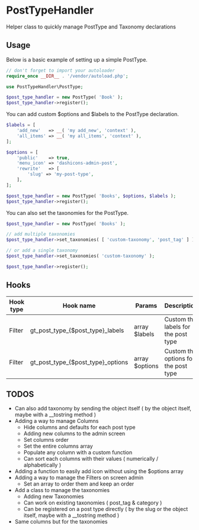 # PostTypeHandler
Helper class to quickly manage PostType and Taxonomy declarations

## Usage
Below is a basic example of setting up a simple PostType.

```php
// don't forget to import your autoloader
require_once __DIR__ . '/vendor/autoload.php';

use PostTypeHandler\PostType;

$post_type_handler = new PostType( 'Book' );
$post_type_handler->register();
```

You can add custom $options and $labels to the PostType declaration.

```php
$labels = [
	'add_new'   => __( 'my add_new', 'context' ),
	'all_items' => __( 'my all_items', 'context' ),
];

$options = [
	'public'    => true,
	'menu_icon' => 'dashicons-admin-post',
	'rewrite'   => [
		'slug' => 'my-post-type',
	],
];

$post_type_handler = new PostType( 'Books', $options, $labels );
$post_type_handler->register();
```

You can also set the taxonomies for the PostType.

```php
$post_type_handler = new PostType( 'Books' );

// add multiple taxonomies
$post_type_handler->set_taxonomies( [ 'custom-taxonomy', 'post_tag' ] );

// or add a single taxonomy
$post_type_handler->set_taxonomies( 'custom-taxonomy' );

$post_type_handler->register();
```

## Hooks

| Hook type | Hook name                         | Params         | Description                          |
| --------- | --------------------------------- | -------------- | ------------------------------------ |
| Filter    | gt_post_type_{$post_type}_labels  | array $labels  | Custom the labels for the post type  |
| Filter    | gt_post_type_{$post_type}_options | array $options | Custom the options for the post type |


## TODOS

- Can also add taxonomy by sending the object itself ( by the object itself, maybe with a __tostring method )
- Adding a way to manage Columns
  - Hide columns and defaults for each post type
  - Adding new columns to the admin screen
  - Set columns order
  - Set the entire columns array
  - Populate any column with a custom function
  - Can sort each columns with their values ( numerically / alphabetically )
- Adding a function to easily add icon without using the $options array
- Adding a way to manage the Filters on screen admin
  - Set an array to order them and keep an order
- Add a class to manage the taxonomies
  - Adding new Taxonomies
  - Can work on existing taxonomies ( post_tag & category )
  - Can be registered on a post type directly ( by the slug or the object itself, maybe with a __tostring method )
- Same columns but for the taxonomies